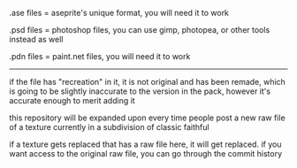 .ase files = aseprite's unique format, you will need it to work

.psd files = photoshop files, you can use gimp, photopea, or other tools instead as well

.pdn files = paint.net files, you will need it to work

---

if the file has "recreation" in it, it is not original and has been remade, which is going to be slightly inaccurate to the version in the pack, however it's accurate enough to merit adding it

this repository will be expanded upon every time people post a new raw file of a texture currently in a subdivision of classic faithful

if a texture gets replaced that has a raw file here, it will get replaced. if you want access to the original raw file, you can go through the commit history

